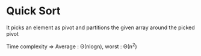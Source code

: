 # Quick Sort

It picks an element as pivot and partitions the given array around the picked pivot

Time complexity => Average : Θ(nlogn), worst : Θ(n<sup>2</sup>)